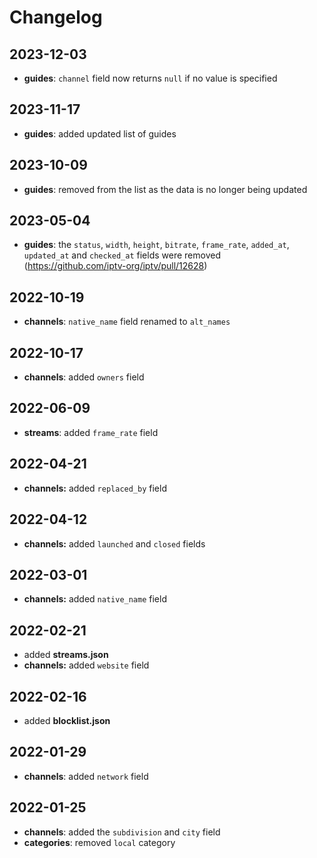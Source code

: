 # Changelog

## 2023-12-03

- **guides**: `channel` field now returns `null` if no value is specified

## 2023-11-17

- **guides**: added updated list of guides

## 2023-10-09

- **guides**: removed from the list as the data is no longer being updated

## 2023-05-04

- **guides**: the `status`, `width`, `height`, `bitrate`, `frame_rate`, `added_at`, `updated_at` and `checked_at` fields were removed (https://github.com/iptv-org/iptv/pull/12628)

## 2022-10-19

- **channels**: `native_name` field renamed to `alt_names`

## 2022-10-17

- **channels**: added `owners` field

## 2022-06-09

- **streams**: added `frame_rate` field

## 2022-04-21

- **channels:** added `replaced_by` field

## 2022-04-12

- **channels:** added `launched` and `closed` fields

## 2022-03-01

- **channels:** added `native_name` field

## 2022-02-21

- added **streams.json**
- **channels:** added `website` field

## 2022-02-16

- added **blocklist.json**

## 2022-01-29

- **channels**: added `network` field

## 2022-01-25

- **channels**: added the `subdivision` and `city` field
- **categories**: removed `local` category
